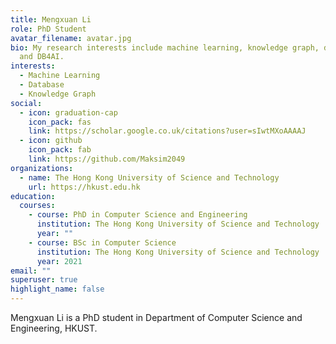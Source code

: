 ```yaml
---
title: Mengxuan Li
role: PhD Student
avatar_filename: avatar.jpg
bio: My research interests include machine learning, knowledge graph, database
  and DB4AI.
interests:
  - Machine Learning
  - Database
  - Knowledge Graph
social:
  - icon: graduation-cap
    icon_pack: fas
    link: https://scholar.google.co.uk/citations?user=sIwtMXoAAAAJ
  - icon: github
    icon_pack: fab
    link: https://github.com/Maksim2049
organizations:
  - name: The Hong Kong University of Science and Technology
    url: https://hkust.edu.hk
education:
  courses:
    - course: PhD in Computer Science and Engineering
      institution: The Hong Kong University of Science and Technology
      year: ""
    - course: BSc in Computer Science
      institution: The Hong Kong University of Science and Technology
      year: 2021
email: ""
superuser: true
highlight_name: false
---
```

Mengxuan Li is a PhD student in Department of Computer Science and Engineering, HKUST.